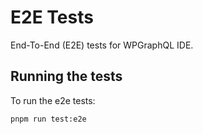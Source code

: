 # E2E Tests

End-To-End (E2E) tests for WPGraphQL IDE.

## Running the tests

To run the e2e tests:

```sh
pnpm run test:e2e
```
